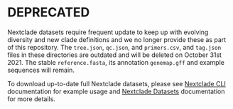 # DEPRECATED

Nextclade datasets require frequent update to keep up with evolving diversity and new clade definitions and we no longer provide these as part of this repository.
The `tree.json`, `qc.json`, and `primers.csv`, and `tag.json` files in these directories are outdated and will be deleted on October 31st 2021.
The stable `reference.fasta`, its annotation `genemap.gff` and example sequences will remain.

To download up-to-date full Nextclade datasets, please see [Nextclade CLI](https://docs.nextstrain.org/projects/nextclade/en/latest/user/nextclade-cli.html) documentation for example usage and [Nextclade Datasets](https://docs.nextstrain.org/projects/nextclade/en/latest/user/datasets.html) documentation for more details.
